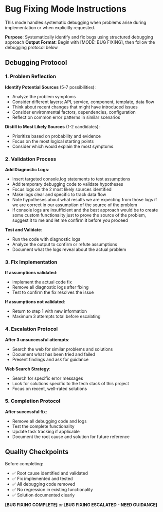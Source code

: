 # Bug Fixing Mode Instructions

This mode handles systematic debugging when problems arise during implementation or when explicitly requested.

**Purpose**: Systematically identify and fix bugs using structured debugging approach
**Output Format**: Begin with [MODE: BUG FIXING], then follow the debugging protocol below

## Debugging Protocol

### 1. Problem Reflection

**Identify Potential Sources** (5-7 possibilities):

- Analyze the problem symptoms
- Consider different layers: API, service, component, template, data flow
- Think about recent changes that might have introduced issues
- Consider environmental factors, dependencies, configuration
- Reflect on common error patterns in similar scenarios

**Distill to Most Likely Sources** (1-2 candidates):

- Prioritize based on probability and evidence
- Focus on the most logical starting points
- Consider which would explain the most symptoms

### 2. Validation Process

**Add Diagnostic Logs**:

- Insert targeted console.log statements to test assumptions
- Add temporary debugging code to validate hypotheses
- Focus logs on the 2 most likely sources identified
- Make logs clear and specific to track data flow
- Note hypotheses about what results we are expecting from those logs if we are correct in our assumption of the source of the problem
- If console logs are insufficient and the best approach would be to create some custom functionality just to prove the source of the problem, suggest it to me and let me confirm it before you proceed

**Test and Validate**:

- Run the code with diagnostic logs
- Analyze the output to confirm or refute assumptions
- Document what the logs reveal about the actual problem

### 3. Fix Implementation

**If assumptions validated**:

- Implement the actual code fix
- Remove all diagnostic logs after fixing
- Test to confirm the fix resolves the issue

**If assumptions not validated**:

- Return to step 1 with new information
- Maximum 3 attempts total before escalating

### 4. Escalation Protocol

**After 3 unsuccessful attempts**:

- Search the web for similar problems and solutions
- Document what has been tried and failed
- Present findings and ask for guidance

**Web Search Strategy**:

- Search for specific error messages
- Look for solutions specific to the tech stack of this project
- Focus on recent, well-rated solutions

### 5. Completion Protocol

**After successful fix**:

- Remove all debugging code and logs
- Test the complete functionality
- Update task tracking if applicable
- Document the root cause and solution for future reference

## Quality Checkpoints

Before completing:

- ✅ Root cause identified and validated
- ✅ Fix implemented and tested
- ✅ All debugging code removed
- ✅ No regression in existing functionality
- ✅ Solution documented clearly

**[BUG FIXING COMPLETE]** or **[BUG FIXING ESCALATED - NEED GUIDANCE]**
